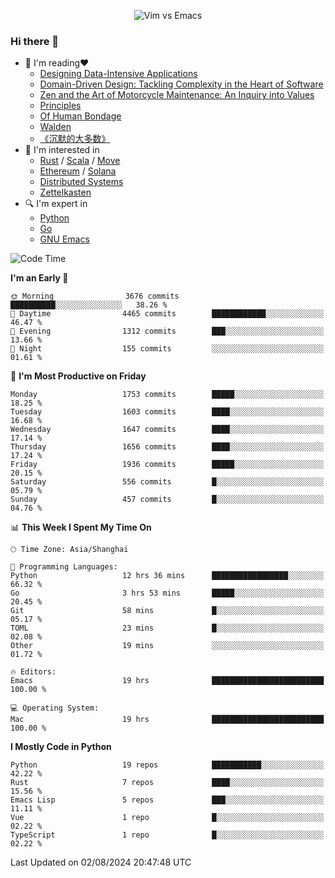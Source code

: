 <p align="center">
    <img src="https://gist.githubusercontent.com/coldnight/e696baffb094e71c96cb302118878eae/raw/40ea5053a6f66cc65f90f437e4173497da225958/banner.gif" alt="Vim vs Emacs" />
</p>

### Hi there 👋

- 📖 I'm reading❤️
    + [Designing Data-Intensive Applications](https://www.oreilly.com/library/view/designing-data-intensive-applications/9781491903063/)
    + [Domain-Driven Design: Tackling Complexity in the Heart of Software](https://www.dddcommunity.org/book/evans_2003/)
    + [Zen and the Art of Motorcycle Maintenance: An Inquiry into Values](https://en.wikipedia.org/wiki/Zen_and_the_Art_of_Motorcycle_Maintenance)
    + [Principles](https://www.principles.com/)
    + [Of Human Bondage](https://en.wikipedia.org/wiki/Of_Human_Bondage)
    + [Walden](https://en.wikipedia.org/wiki/Walden)
    + [《沉默的大多数》](https://en.wikipedia.org/wiki/Silent_majority)
- 🌱 I'm interested in
    + [Rust](https://www.rust-lang.org/) / [Scala](https://www.scala-lang.org/) / [Move](https://github.com/move-language/move/)
    + [Ethereum](https://ethereum.org/en/) / [Solana](https://solana.com/)
	+ [Distributed Systems](https://www.linuxzen.com/notes/topics/20200320174417_%E5%88%86%E5%B8%83%E5%BC%8F/)
	+ [Zettelkasten](https://www.linuxzen.com/notes/notes/20220120080920-slip_box/)
- 🔍 I'm expert in
    + [Python](https://www.python.org/)
    + [Go](https://go.dev/)
    + [GNU Emacs](https://www.gnu.org/software/emacs/)

<!--START_SECTION:waka-->
![Code Time](http://img.shields.io/badge/Code%20Time-3%2C081%20hrs%2014%20mins-blue)

**I'm an Early 🐤** 

```text
🌞 Morning                3676 commits        ██████████░░░░░░░░░░░░░░░   38.26 % 
🌆 Daytime                4465 commits        ████████████░░░░░░░░░░░░░   46.47 % 
🌃 Evening                1312 commits        ███░░░░░░░░░░░░░░░░░░░░░░   13.66 % 
🌙 Night                  155 commits         ░░░░░░░░░░░░░░░░░░░░░░░░░   01.61 % 
```
📅 **I'm Most Productive on Friday** 

```text
Monday                   1753 commits        █████░░░░░░░░░░░░░░░░░░░░   18.25 % 
Tuesday                  1603 commits        ████░░░░░░░░░░░░░░░░░░░░░   16.68 % 
Wednesday                1647 commits        ████░░░░░░░░░░░░░░░░░░░░░   17.14 % 
Thursday                 1656 commits        ████░░░░░░░░░░░░░░░░░░░░░   17.24 % 
Friday                   1936 commits        █████░░░░░░░░░░░░░░░░░░░░   20.15 % 
Saturday                 556 commits         █░░░░░░░░░░░░░░░░░░░░░░░░   05.79 % 
Sunday                   457 commits         █░░░░░░░░░░░░░░░░░░░░░░░░   04.76 % 
```


📊 **This Week I Spent My Time On** 

```text
🕑︎ Time Zone: Asia/Shanghai

💬 Programming Languages: 
Python                   12 hrs 36 mins      █████████████████░░░░░░░░   66.32 % 
Go                       3 hrs 53 mins       █████░░░░░░░░░░░░░░░░░░░░   20.45 % 
Git                      58 mins             █░░░░░░░░░░░░░░░░░░░░░░░░   05.17 % 
TOML                     23 mins             █░░░░░░░░░░░░░░░░░░░░░░░░   02.08 % 
Other                    19 mins             ░░░░░░░░░░░░░░░░░░░░░░░░░   01.72 % 

🔥 Editors: 
Emacs                    19 hrs              █████████████████████████   100.00 % 

💻 Operating System: 
Mac                      19 hrs              █████████████████████████   100.00 % 
```

**I Mostly Code in Python** 

```text
Python                   19 repos            ███████████░░░░░░░░░░░░░░   42.22 % 
Rust                     7 repos             ████░░░░░░░░░░░░░░░░░░░░░   15.56 % 
Emacs Lisp               5 repos             ███░░░░░░░░░░░░░░░░░░░░░░   11.11 % 
Vue                      1 repo              █░░░░░░░░░░░░░░░░░░░░░░░░   02.22 % 
TypeScript               1 repo              █░░░░░░░░░░░░░░░░░░░░░░░░   02.22 % 
```




 Last Updated on 02/08/2024 20:47:48 UTC
<!--END_SECTION:waka-->
